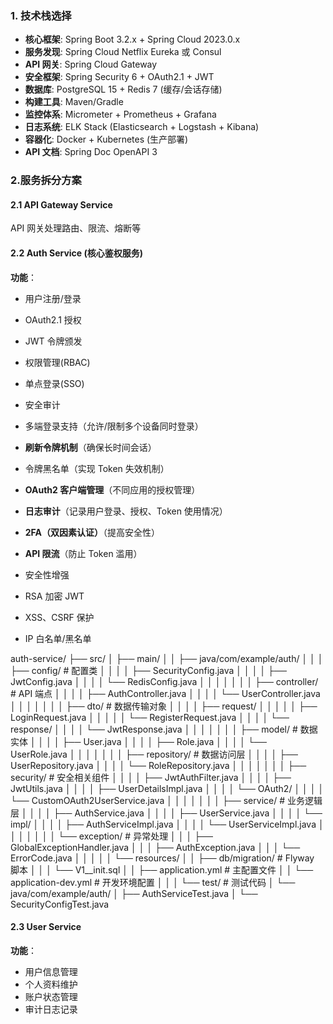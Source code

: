 ### 1. 技术栈选择

- **核心框架**: Spring Boot 3.2.x + Spring Cloud 2023.0.x
- **服务发现**: Spring Cloud Netflix Eureka 或 Consul
- **API 网关**: Spring Cloud Gateway
- **安全框架**: Spring Security 6 + OAuth2.1 + JWT
- **数据库**: PostgreSQL 15 + Redis 7 (缓存/会话存储)
- **构建工具**: Maven/Gradle
- **监控体系**: Micrometer + Prometheus + Grafana
- **日志系统**: ELK Stack (Elasticsearch + Logstash + Kibana)
- **容器化**: Docker + Kubernetes (生产部署)
- **API 文档**: Spring Doc OpenAPI 3



### 2.服务拆分方案

#### 2.1 API Gateway Service

API 网关处理路由、限流、熔断等



#### 2.2 Auth Service (核心鉴权服务)

**功能**：

- 用户注册/登录
- OAuth2.1 授权
- JWT 令牌颁发
- 权限管理(RBAC)
- 单点登录(SSO)
- 安全审计
- 多端登录支持（允许/限制多个设备同时登录）
- **刷新令牌机制**（确保长时间会话）
- 令牌黑名单（实现 Token 失效机制）
- **OAuth2 客户端管理**（不同应用的授权管理）
- **日志审计**（记录用户登录、授权、Token 使用情况）
- **2FA（双因素认证）**（提高安全性）
- **API 限流**（防止 Token 滥用）
- 安全性增强

- RSA 加密 JWT
- XSS、CSRF 保护
- IP 白名单/黑名单



auth-service/
├── src/
│   ├── main/
│   │   ├── java/com/example/auth/
│   │   │   ├── config/               # 配置类
│   │   │   │   ├── SecurityConfig.java
│   │   │   │   ├── JwtConfig.java
│   │   │   │   └── RedisConfig.java
│   │   │   │
│   │   │   ├── controller/           # API 端点
│   │   │   │   ├── AuthController.java
│   │   │   │   └── UserController.java
│   │   │   │
│   │   │   ├── dto/                  # 数据传输对象
│   │   │   │   ├── request/
│   │   │   │   │   ├── LoginRequest.java
│   │   │   │   │   └── RegisterRequest.java
│   │   │   │   └── response/
│   │   │   │       └── JwtResponse.java
│   │   │   │
│   │   │   ├── model/                # 数据实体
│   │   │   │   ├── User.java
│   │   │   │   ├── Role.java
│   │   │   │   └── UserRole.java
│   │   │   │
│   │   │   ├── repository/           # 数据访问层
│   │   │   │   ├── UserRepository.java
│   │   │   │   └── RoleRepository.java
│   │   │   │
│   │   │   ├── security/             # 安全相关组件
│   │   │   │   ├── JwtAuthFilter.java
│   │   │   │   ├── JwtUtils.java
│   │   │   │   ├── UserDetailsImpl.java
│   │   │   │   └── OAuth2/
│   │   │   │       └── CustomOAuth2UserService.java
│   │   │   │
│   │   │   ├── service/              # 业务逻辑层
│   │   │   │   ├── AuthService.java
│   │   │   │   ├── UserService.java
│   │   │   │   └── impl/
│   │   │   │       ├── AuthServiceImpl.java
│   │   │   │       └── UserServiceImpl.java
│   │   │   │
│   │   │   └── exception/            # 异常处理
│   │   │       ├── GlobalExceptionHandler.java
│   │   │       ├── AuthException.java
│   │   │       └── ErrorCode.java
│   │   │
│   │   └── resources/
│   │       ├── db/migration/         # Flyway 脚本
│   │       │   └── V1__init.sql
│   │       ├── application.yml       # 主配置文件
│   │       └── application-dev.yml   # 开发环境配置
│   │
│   └── test/                         # 测试代码
│       └── java/com/example/auth/
│           ├── AuthServiceTest.java
│           └── SecurityConfigTest.java



#### 2.3 User Service

**功能**：

- 用户信息管理
- 个人资料维护
- 账户状态管理
- 审计日志记录